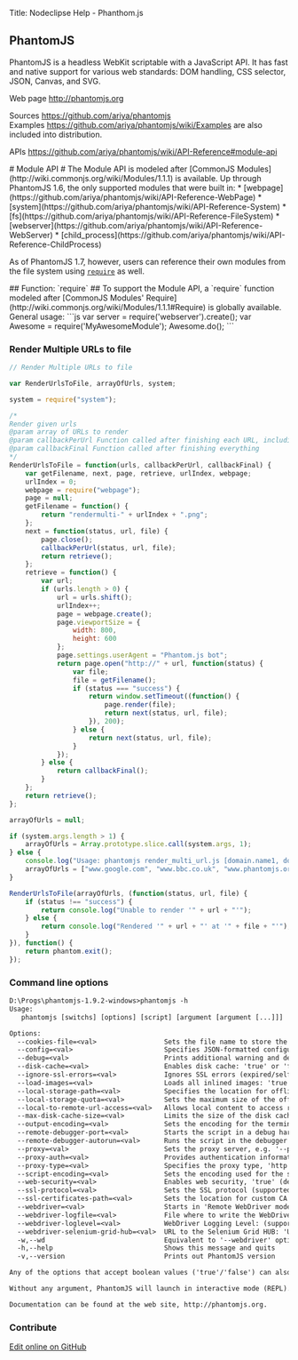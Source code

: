 Title:  Nodeclipse Help - Phanthom.js


## PhantomJS

PhantomJS is a headless WebKit scriptable with a JavaScript API. It has fast and native support
 for various web standards: DOM handling, CSS selector, JSON, Canvas, and SVG.

Web page <http://phantomjs.org>  

Sources <https://github.com/ariya/phantomjs>  
Examples <https://github.com/ariya/phantomjs/wiki/Examples> are also included into distribution.  

APIs <https://github.com/ariya/phantomjs/wiki/API-Reference#module-api>

<a name="module-api" />
# Module API #
The Module API is modeled after [CommonJS Modules](http://wiki.commonjs.org/wiki/Modules/1.1.1) is available. Up through PhantomJS 1.6, the only supported modules that were built in:
 * [webpage](https://github.com/ariya/phantomjs/wiki/API-Reference-WebPage)
 * [system](https://github.com/ariya/phantomjs/wiki/API-Reference-System)
 * [fs](https://github.com/ariya/phantomjs/wiki/API-Reference-FileSystem)
 * [webserver](https://github.com/ariya/phantomjs/wiki/API-Reference-WebServer)
 * [child_process](https://github.com/ariya/phantomjs/wiki/API-Reference-ChildProcess)

As of PhantomJS 1.7, however, users can reference their own modules from the file system using [`require`](#require) as well.

<a name="require" />
## Function: `require` ##
To support the Module API, a `require` function modeled after [CommonJS Modules' Require](http://wiki.commonjs.org/wiki/Modules/1.1.1#Require) is globally available. General usage:
```js
var server = require('webserver').create();
var Awesome = require('MyAwesomeModule');
Awesome.do();
```

### Render Multiple URLs to file

```javascript
// Render Multiple URLs to file

var RenderUrlsToFile, arrayOfUrls, system;

system = require("system");

/*
Render given urls
@param array of URLs to render
@param callbackPerUrl Function called after finishing each URL, including the last URL
@param callbackFinal Function called after finishing everything
*/
RenderUrlsToFile = function(urls, callbackPerUrl, callbackFinal) {
    var getFilename, next, page, retrieve, urlIndex, webpage;
    urlIndex = 0;
    webpage = require("webpage");
    page = null;
    getFilename = function() {
        return "rendermulti-" + urlIndex + ".png";
    };
    next = function(status, url, file) {
        page.close();
        callbackPerUrl(status, url, file);
        return retrieve();
    };
    retrieve = function() {
        var url;
        if (urls.length > 0) {
            url = urls.shift();
            urlIndex++;
            page = webpage.create();
            page.viewportSize = {
                width: 800,
                height: 600
            };
            page.settings.userAgent = "Phantom.js bot";
            return page.open("http://" + url, function(status) {
                var file;
                file = getFilename();
                if (status === "success") {
                    return window.setTimeout((function() {
                        page.render(file);
                        return next(status, url, file);
                    }), 200);
                } else {
                    return next(status, url, file);
                }
            });
        } else {
            return callbackFinal();
        }
    };
    return retrieve();
};

arrayOfUrls = null;

if (system.args.length > 1) {
    arrayOfUrls = Array.prototype.slice.call(system.args, 1);
} else {
    console.log("Usage: phantomjs render_multi_url.js [domain.name1, domain.name2, ...]");
    arrayOfUrls = ["www.google.com", "www.bbc.co.uk", "www.phantomjs.org"];
}

RenderUrlsToFile(arrayOfUrls, (function(status, url, file) {
    if (status !== "success") {
        return console.log("Unable to render '" + url + "'");
    } else {
        return console.log("Rendered '" + url + "' at '" + file + "'");
    }
}), function() {
    return phantom.exit();
});
```

### Command line options

```txt
D:\Progs\phantomjs-1.9.2-windows>phantomjs -h
Usage:
   phantomjs [switchs] [options] [script] [argument [argument [...]]]

Options:
  --cookies-file=<val>                 Sets the file name to store the persistent cookies
  --config=<val>                       Specifies JSON-formatted configuration file
  --debug=<val>                        Prints additional warning and debug message: 'true' or 'false' (default)
  --disk-cache=<val>                   Enables disk cache: 'true' or 'false' (default)
  --ignore-ssl-errors=<val>            Ignores SSL errors (expired/self-signed certificate errors): 'true' or 'false' (default)
  --load-images=<val>                  Loads all inlined images: 'true' (default) or 'false'
  --local-storage-path=<val>           Specifies the location for offline local storage
  --local-storage-quota=<val>          Sets the maximum size of the offline local storage (in KB)
  --local-to-remote-url-access=<val>   Allows local content to access remote URL: 'true' or 'false' (default)
  --max-disk-cache-size=<val>          Limits the size of the disk cache (in KB)
  --output-encoding=<val>              Sets the encoding for the terminal output, default is 'utf8'
  --remote-debugger-port=<val>         Starts the script in a debug harness and listens on the specified port
  --remote-debugger-autorun=<val>      Runs the script in the debugger immediately: 'true' or 'false' (default)
  --proxy=<val>                        Sets the proxy server, e.g. '--proxy=http://proxy.company.com:8080'
  --proxy-auth=<val>                   Provides authentication information for the proxy, e.g. ''-proxy-auth=username:password'
  --proxy-type=<val>                   Specifies the proxy type, 'http' (default), 'none' (disable completely), or 'socks5'
  --script-encoding=<val>              Sets the encoding used for the starting script, default is 'utf8'
  --web-security=<val>                 Enables web security, 'true' (default) or 'false'
  --ssl-protocol=<val>                 Sets the SSL protocol (supported protocols: 'SSLv3' (default), 'SSLv2', 'TLSv1', 'any')
  --ssl-certificates-path=<val>        Sets the location for custom CA certificates (if none set, uses system default)
  --webdriver=<val>                    Starts in 'Remote WebDriver mode' (embedded GhostDriver): '[[<IP>:]<PORT>]' (default '127.0.0.1:8910')
  --webdriver-logfile=<val>            File where to write the WebDriver's Log (default 'none') (NOTE: needs '--webdriver')
  --webdriver-loglevel=<val>           WebDriver Logging Level: (supported: 'ERROR', 'WARN', 'INFO', 'DEBUG') (default 'INFO') (NOTE: needs '--webdriver')
  --webdriver-selenium-grid-hub=<val>  URL to the Selenium Grid HUB: 'URL_TO_HUB' (default 'none') (NOTE: needs '--webdriver')
  -w,--wd                              Equivalent to '--webdriver' option above
  -h,--help                            Shows this message and quits
  -v,--version                         Prints out PhantomJS version

Any of the options that accept boolean values ('true'/'false') can also accept 'yes'/'no'.

Without any argument, PhantomJS will launch in interactive mode (REPL).

Documentation can be found at the web site, http://phantomjs.org.
```

### Contribute

<a href="https://github.com/Nodeclipse/nodeclipse-1/blob/master/org.nodeclipse.help/contents/phantomjs.md" target="_blank">Edit online on GitHub</a>
